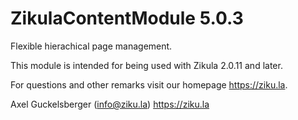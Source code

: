 # ZikulaContentModule 5.0.3

Flexible hierachical page management.

This module is intended for being used with Zikula 2.0.11 and later.

For questions and other remarks visit our homepage https://ziku.la.

Axel Guckelsberger (info@ziku.la)
https://ziku.la
